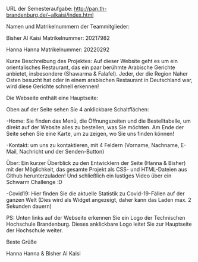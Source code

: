 URL der Semesteraufgabe:
http://pan.th-brandenburg.de/~alkaisi/index.html

Namen und Matrikelnummern der Teammitglieder:

Bisher Al Kaisi
Matrikelnummer: 20217982
 
Hanna Hanna
Matrikelnummer: 20220292

Kurze Beschreibung des Projektes:
Auf dieser Website geht es um ein orientalisches Restaurant, das ein paar berühmte Arabische Gerichte anbietet, insbesondere (Shawarma & Falafel).
Jeder, der die Region Naher Osten besucht hat oder in einem arabischen Restaurant in Deutschland war, wird diese Gerichte schnell erkennen!

Die Webseite enthält eine Hauptseite:

Oben auf der Seite sehen Sie 4 anklickbare Schaltflächen:

-Home: Sie finden das Menü, die Öffnungszeiten und die Bestelltabelle, um direkt auf der Website alles zu bestellen, was Sie möchten.
Am Ende der Seite sehen Sie eine Karte¸ um zu zeigen, wo Sie uns finden können!

-Kontakt: um uns zu kontaktieren, mit 4 Feldern (Vorname, Nachname, E-Mail, Nachricht und der Senden-Button)

Über: Ein kurzer Überblick zu den Entwicklern der Seite (Hanna & Bisher) mit der Möglichkeit, das gesamte Projekt als CSS- und HTML-Dateien aus Github herunterzuladen!
Und schließlich ein lustiges Video über ein Schwarm Challenge :D

-Covid19: Hier finden Sie die aktuelle Statistik zu Covid-19-Fällen auf der ganzen Welt (Dies wird als Widget angezeigt, daher kann das Laden max. 2 Sekunden dauern)


PS: Unten links auf der Webseite erkennen Sie ein Logo der Technischen Hochschule Brandenburg. Dieses anklickbare Logo leitet Sie zur Hauptseite der Hochschule weiter.


Beste Grüße

Hanna Hanna & Bisher Al Kaisi

